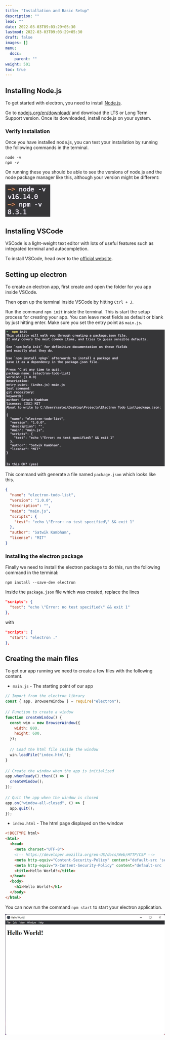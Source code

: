```yaml
---
title: "Installation and Basic Setup"
description: ""
lead: ""
date: 2022-03-03T09:03:29+05:30
lastmod: 2022-03-03T09:03:29+05:30
draft: false
images: []
menu:
  docs:
    parent: ""
weight: 501
toc: true
---
```


## Installing Node.js

To get started with electron, you need to install [Node.js](https://nodejs.org/en/).

Go to [nodejs.org/en/download/](https://nodejs.org/en/download/) and download the LTS or Long Term Support version. Once its downloaded, install node.js on your system.

### Verify Installation

Once you have installed node.js, you can test your installation by running the following commands in the terminal.

```console
node -v
npm -v
```

On running these you should be able to see the versions of node.js and the node package manager like this, although your version might be different:

![Node.js Installation Verification](Nodejs-Installation-Verification.jpg)

## Installing VSCode

VSCode is a light-weight text editor with lots of useful features such as integrated terminal and autocompletion.

To install VSCode, head over to the [official website](https://code.visualstudio.com/).

## Setting up electron

To create an electron app, first create and open the folder for you app inside VSCode.

Then open up the terminal inside VSCode by hitting `Ctrl + J`.

Run the command `npm init` inside the terminal. This is start the setup process for creating your app. You can leave most fields as default or blank by just hitting enter. Make sure you set the entry point as `main.js`.

![npm init example](npm-init.jpg)

This command with generate a file named `package.json` which looks like this.

```json
{
  "name": "electron-todo-list",
  "version": "1.0.0",
  "description": "",
  "main": "main.js",
  "scripts": {
    "test": "echo \"Error: no test specified\" && exit 1"
  },
  "author": "Satwik Kambham",
  "license": "MIT"
}
```

### Installing the electron package

Finally we need to install the electron package to do this, run the following command in the terminal:

```console
npm install --save-dev electron
```

Inside the  `package.json` file which was created, replace the lines

```json
"scripts": {
  "test": "echo \"Error: no test specified\" && exit 1"
},
```

with

```json
"scripts": {
  "start": "electron ."
},
```

## Creating the main files

To get our app running we need to create a few files with the following content.

- `main.js` - The starting point of our app

```javascript
// Import from the electron library
const { app, BrowserWindow } = require("electron");

// Function to create a window
function createWindow() {
  const win = new BrowserWindow({
    width: 800,
    height: 600,
  });

  // Load the html file inside the window
  win.loadFile("index.html");
}

// Create the window when the app is initialized
app.whenReady().then(() => {
  createWindow();
});

// Quit the app when the window is closed
app.on("window-all-closed", () => {
  app.quit();
});
```

- `index.html` - The html page displayed on the window

```html
<!DOCTYPE html>
<html>
  <head>
    <meta charset="UTF-8">
    <!-- https://developer.mozilla.org/en-US/docs/Web/HTTP/CSP -->
    <meta http-equiv="Content-Security-Policy" content="default-src 'self'; script-src 'self'; img-src 'self' blob: data:;">
    <meta http-equiv="X-Content-Security-Policy" content="default-src 'self'; script-src 'self'; img-src 'self' blob: data:;">
    <title>Hello World!</title>
  </head>
  <body>
    <h1>Hello World!</h1>
  </body>
</html>
```

You can now run the command `npm start` to start your electron application.

![Hello World Application](hello-world.jpg)
